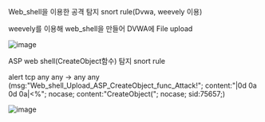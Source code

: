 Web_shell을 이용한 공격 탐지 snort rule(Dvwa, weevely 이용)

weevely를 이용해 web_shell을 만들어 DVWA에 File upload

![image](https://user-images.githubusercontent.com/52124043/61441698-2483bf00-a981-11e9-8988-13b4e5ed9406.png)

ASP web shell(CreateObject함수) 탐지 snort rule

alert tcp any any -> any any (msg:"Web_shell_Upload_ASP_CreateObject_func_Attack!"; content:"|0d 0a 0d 0a|<%"; nocase; content:"CreateObject("; nocase; sid:75657;)

![image](https://user-images.githubusercontent.com/52124043/61518005-93295100-aa43-11e9-904f-61878763c58c.png)


